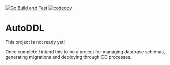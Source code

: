 [![Go Build and Test](https://github.com/benjft/AutoDDL/actions/workflows/build.yml/badge.svg)](https://github.com/benjft/AutoDDL/actions/workflows/build.yml)
[![codecov](https://codecov.io/github/benjft/AutoDDL/graph/badge.svg?token=VFT43YY90I)](https://codecov.io/github/benjft/AutoDDL)

# AutoDDL
This project is not ready yet!

Once complete I intend this to be a project for managing database schemas, 
generating migrations and deploying through CD processes.